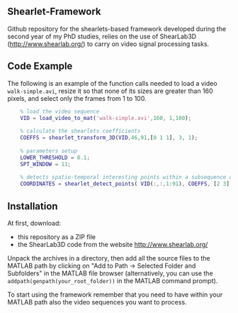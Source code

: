 ## Shearlet-Framework

Github repository for the shearlets-based framework developed during the second year of my PhD studies, relies on the use of ShearLab3D (http://www.shearlab.org/) to carry on video signal processing tasks.

## Code Example

The following is an example of the function calls needed to load a video `walk-simple.avi`, resize it so that none of its sizes are greater than 160 pixels, and select only the frames from 1 to 100.
```matlab
    % load the video sequence
    VID = load_video_to_mat('walk-simple.avi',160, 1,100);
    
    % calculate the shearlets coefficients
    COEFFS = shearlet_transform_3D(VID,46,91,[0 1 1], 3, 1);
    
    % parameters setup
    LOWER_THRESHOLD = 0.1;
    SPT_WINDOW = 11;
    
    % detects spatio-temporal interesting points within a subsequence of the original video 
    COORDINATES = shearlet_detect_points( VID(:,:,1:91), COEFFS, [2 3], [], LOWER_THRESHOLD, SPT_WINDOW, false);
```

## Installation

At first, download:

- this repository as a ZIP file
- the ShearLab3D code from the website http://www.shearlab.org/ 

Unpack the archives in a directory, then add all the source files to the MATLAB path by clicking on "Add to Path -> Selected Folder and Subfolders" in the MATLAB file browser (alternatively, you can use the `addpath(genpath(your_root_folder))` in the MATLAB command prompt). 

To start using the framework remember that you need to have within your MATLAB path also the video sequences you want to process.
